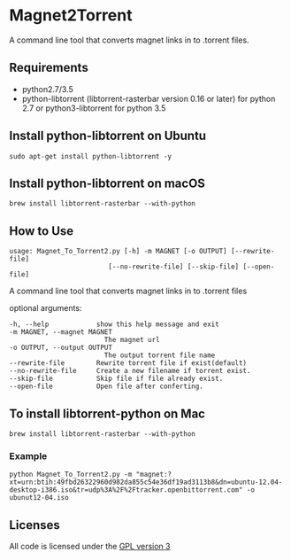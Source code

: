 # Magnet2Torrent

A command line tool that converts magnet links in to .torrent files.

## Requirements
* python2.7/3.5
* python-libtorrent (libtorrent-rasterbar version 0.16 or later) for python 2.7 or
  python3-libtorrent for python 3.5

## Install python-libtorrent on Ubuntu
`sudo apt-get install python-libtorrent -y`

## Install python-libtorrent on macOS
`brew install libtorrent-rasterbar --with-python`

## How to Use

    usage: Magnet_To_Torrent2.py [-h] -m MAGNET [-o OUTPUT] [--rewrite-file]
                             [--no-rewrite-file] [--skip-file] [--open-file]

A command line tool that converts magnet links in to .torrent files

optional arguments:

    -h, --help            show this help message and exit
    -m MAGNET, --magnet MAGNET
                            The magnet url
    -o OUTPUT, --output OUTPUT
                            The output torrent file name
    --rewrite-file        Rewrite torrent file if exist(default)
    --no-rewrite-file     Create a new filename if torrent exist.
    --skip-file           Skip file if file already exist.
    --open-file           Open file after conferting.

## To install libtorrent-python on Mac
`brew install libtorrent-rasterbar --with-python`

### Example
`python Magnet_To_Torrent2.py -m "magnet:?xt=urn:btih:49fbd26322960d982da855c54e36df19ad3113b8&dn=ubuntu-12.04-desktop-i386.iso&tr=udp%3A%2F%2Ftracker.openbittorrent.com" -o ubunut12-04.iso`

## Licenses
All code is licensed under the [GPL version 3](http://www.gnu.org/licenses/gpl.html)
